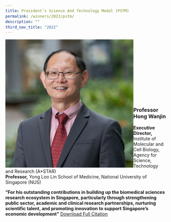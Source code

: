 ```yaml
---
title: President’s Science And Technology Medal (PSTM)
permalink: /winners/2022/pstm/
description: ""
third_nav_title: "2022"
---
```

<img src="/images/Winners/2022/pstm-prof-hong-wanjin.jpg" alt="Prof Hong Wanjin" style="width:400px" align="left"/><br/><br/><br/><br/><br/><br/><br/><br/><br/><br/><br/>
### **Professor Hong Wanjin**
<b>Executive Director,</b> Institute of Molecular and Cell Biology, Agency for Science, Technology and Research (A*STAR) <br>
<b>Professor,</b> Yong Loo Lin School of Medicine, National University of Singapore (NUS)  

<b>“For his outstanding contributions in building up the biomedical sciences research ecosystem in Singapore, particularly through strengthening public sector, academic and clinical research partnerships, nurturing scientific talent, and promoting innovation to support Singapore’s economic development”</b>
[Download Full Citation](/files/Citations/2022/2022-pstm-Professor%20Hong%20Wanjin.pdf)